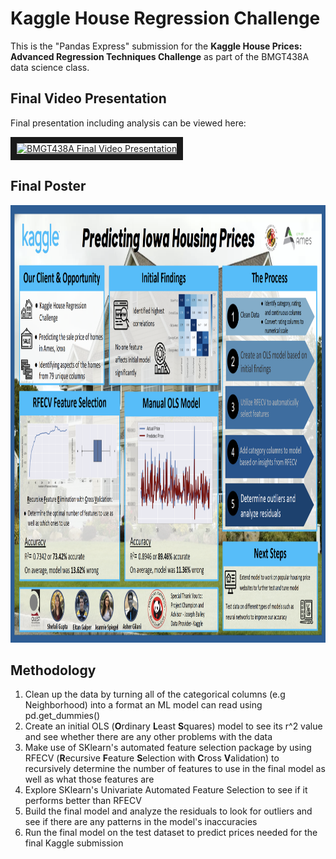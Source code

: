 # Kaggle House Regression Challenge
This is the "Pandas Express" submission for the **Kaggle House Prices: Advanced Regression Techniques Challenge** as part of the BMGT438A data science class.

## Final Video Presentation
Final presentation including analysis can be viewed here:

<a href="http://www.youtube.com/watch?feature=player_embedded&v=cSv73ExEXOg
" target="_blank"><img src="http://img.youtube.com/vi/cSv73ExEXOg/0.jpg" 
alt="BMGT438A Final Video Presentation" width="240" height="180" border="10" /></a>

## Final Poster
<img src="./final_results/final_poster.png" width=1000 height=700>

## Methodology
1. Clean up the data by turning all of the categorical columns (e.g Neighborhood) into a format an ML model can read using pd.get_dummies()
2. Create an initial OLS (**O**rdinary **L**east **S**quares) model to see its r^2 value and see whether there are any other problems with the data
3. Make use of SKlearn's automated feature selection package by using RFECV (**R**ecursive **F**eature **S**election with **C**ross **V**alidation) to recursively determine the number of features to use in the final model as well as what those features are
4. Explore SKlearn's Univariate Automated Feature Selection to see if it performs better than RFECV
5. Build the final model and analyze the residuals to look for outliers and see if there are any patterns in the model's inaccuracies
6. Run the final model on the test dataset to predict prices needed for the final Kaggle submission
